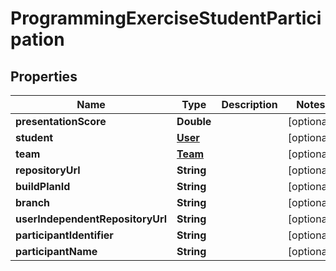 

# ProgrammingExerciseStudentParticipation


## Properties

| Name | Type | Description | Notes |
|------------ | ------------- | ------------- | -------------|
|**presentationScore** | **Double** |  |  [optional] |
|**student** | [**User**](User.md) |  |  [optional] |
|**team** | [**Team**](Team.md) |  |  [optional] |
|**repositoryUrl** | **String** |  |  [optional] |
|**buildPlanId** | **String** |  |  [optional] |
|**branch** | **String** |  |  [optional] |
|**userIndependentRepositoryUrl** | **String** |  |  [optional] |
|**participantIdentifier** | **String** |  |  [optional] |
|**participantName** | **String** |  |  [optional] |



